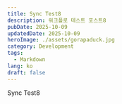 ```yaml
---
title: Sync Test8
description: 워크플로 테스트 포스트8
pubDate: 2025-10-09
updatedDate: 2025-10-09
heroImage: ./assets/gorapaduck.jpg
category: Development
tags:
  - Markdown
lang: ko
draft: false
---
```


Sync Test8